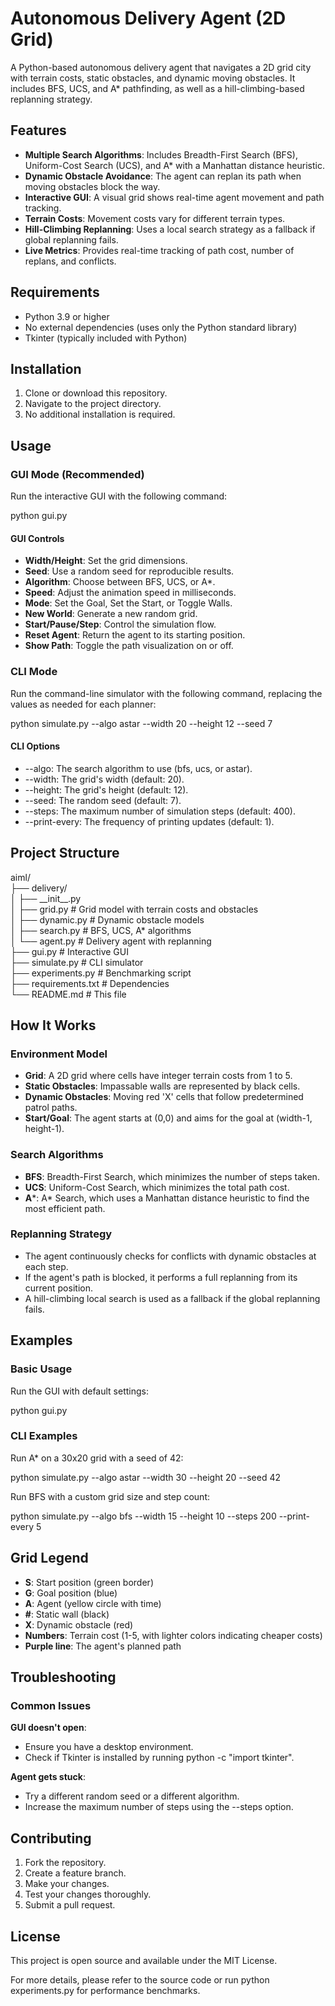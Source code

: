 # **Autonomous Delivery Agent (2D Grid)**

A Python-based autonomous delivery agent that navigates a 2D grid city with terrain costs, static obstacles, and dynamic moving obstacles. It includes BFS, UCS, and A\* pathfinding, as well as a hill-climbing-based replanning strategy.

## **Features**

* **Multiple Search Algorithms**: Includes Breadth-First Search (BFS), Uniform-Cost Search (UCS), and A\* with a Manhattan distance heuristic.  
* **Dynamic Obstacle Avoidance**: The agent can replan its path when moving obstacles block the way.  
* **Interactive GUI**: A visual grid shows real-time agent movement and path tracking.  
* **Terrain Costs**: Movement costs vary for different terrain types.  
* **Hill-Climbing Replanning**: Uses a local search strategy as a fallback if global replanning fails.  
* **Live Metrics**: Provides real-time tracking of path cost, number of replans, and conflicts.

## **Requirements**

* Python 3.9 or higher  
* No external dependencies (uses only the Python standard library)  
* Tkinter (typically included with Python)

## **Installation**

1. Clone or download this repository.  
2. Navigate to the project directory.  
3. No additional installation is required.

## **Usage**

### **GUI Mode (Recommended)**

Run the interactive GUI with the following command:

python gui.py

#### **GUI Controls**

* **Width/Height**: Set the grid dimensions.  
* **Seed**: Use a random seed for reproducible results.  
* **Algorithm**: Choose between BFS, UCS, or A\*.  
* **Speed**: Adjust the animation speed in milliseconds.  
* **Mode**: Set the Goal, Set the Start, or Toggle Walls.  
* **New World**: Generate a new random grid.  
* **Start/Pause/Step**: Control the simulation flow.  
* **Reset Agent**: Return the agent to its starting position.  
* **Show Path**: Toggle the path visualization on or off.

### **CLI Mode**

Run the command-line simulator with the following command, replacing the values as needed for each planner:

python simulate.py \--algo astar \--width 20 \--height 12 \--seed 7

#### **CLI Options**

* \--algo: The search algorithm to use (bfs, ucs, or astar).  
* \--width: The grid's width (default: 20).  
* \--height: The grid's height (default: 12).  
* \--seed: The random seed (default: 7).  
* \--steps: The maximum number of simulation steps (default: 400).  
* \--print-every: The frequency of printing updates (default: 1).

## **Project Structure**

aiml/  
├── delivery/  
│   ├── \_\_init\_\_.py  
│   ├── grid.py          \# Grid model with terrain costs and obstacles  
│   ├── dynamic.py       \# Dynamic obstacle models  
│   ├── search.py        \# BFS, UCS, A\* algorithms  
│   └── agent.py         \# Delivery agent with replanning  
├── gui.py               \# Interactive GUI  
├── simulate.py          \# CLI simulator  
├── experiments.py       \# Benchmarking script  
├── requirements.txt     \# Dependencies  
└── README.md            \# This file

## **How It Works**

### **Environment Model**

* **Grid**: A 2D grid where cells have integer terrain costs from 1 to 5\.  
* **Static Obstacles**: Impassable walls are represented by black cells.  
* **Dynamic Obstacles**: Moving red 'X' cells that follow predetermined patrol paths.  
* **Start/Goal**: The agent starts at (0,0) and aims for the goal at (width-1, height-1).

### **Search Algorithms**

* **BFS**: Breadth-First Search, which minimizes the number of steps taken.  
* **UCS**: Uniform-Cost Search, which minimizes the total path cost.  
* **A**\*: A\* Search, which uses a Manhattan distance heuristic to find the most efficient path.

### **Replanning Strategy**

* The agent continuously checks for conflicts with dynamic obstacles at each step.  
* If the agent's path is blocked, it performs a full replanning from its current position.  
* A hill-climbing local search is used as a fallback if the global replanning fails.

## **Examples**

### **Basic Usage**

Run the GUI with default settings:

python gui.py

### **CLI Examples**

Run A\* on a 30x20 grid with a seed of 42:

python simulate.py \--algo astar \--width 30 \--height 20 \--seed 42

Run BFS with a custom grid size and step count:

python simulate.py \--algo bfs \--width 15 \--height 10 \--steps 200 \--print-every 5

## **Grid Legend**

* **S**: Start position (green border)  
* **G**: Goal position (blue)  
* **A**: Agent (yellow circle with time)  
* **\#**: Static wall (black)  
* **X**: Dynamic obstacle (red)  
* **Numbers**: Terrain cost (1-5, with lighter colors indicating cheaper costs)  
* **Purple line**: The agent's planned path

## **Troubleshooting**

### **Common Issues**

**GUI doesn't open**:

* Ensure you have a desktop environment.  
* Check if Tkinter is installed by running python \-c "import tkinter".

**Agent gets stuck**:

* Try a different random seed or a different algorithm.  
* Increase the maximum number of steps using the \--steps option.

## **Contributing**

1. Fork the repository.  
2. Create a feature branch.  
3. Make your changes.  
4. Test your changes thoroughly.  
5. Submit a pull request.

## **License**

This project is open source and available under the MIT License.

For more details, please refer to the source code or run python experiments.py for performance benchmarks.
